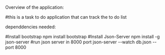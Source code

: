 Overview of the application:

#this is a task to do application that can track the to do list






dependdencies needed:

#Install bootstrap
          npm install bootstrap
#Install Json-Server
          npm install -g json-server
#run json server in 8000 port
          json-server --watch db.json --port 8000


